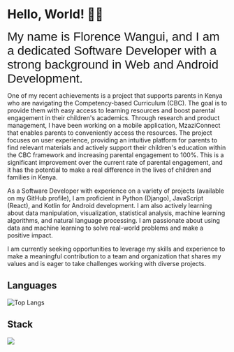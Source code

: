 # Hello, World! :woman_technologist:


<span style="font-family: Nunito, sans-serif; font-size: 28px;">My name is Florence Wangui, and I am a dedicated Software Developer with a strong background in Web and Android Development.

One of my recent achievements is a project that supports parents in Kenya who are navigating the Competency-based Curriculum (CBC). The goal is to provide them with easy access to learning resources and boost parental engagement in their children's academics. Through research and product management, I have been working on a mobile application, MzaziConnect that enables parents to conveniently access the resources. The project focuses on user experience, providing an intuitive platform for parents to find relevant materials and actively support their children's education within the CBC framework and increasing parental engagement to 100%. This is a significant improvement over the current rate of parental engagement, and it has the potential to make a real difference in the lives of children and families in Kenya.

As a Software Developer with experience on a variety of projects (available on my GitHub profile), I am proficient in Python (Django), JavaScript (React), and Kotlin for Android development. I am also actively learning about data manipulation, visualization, statistical analysis, machine learning algorithms, and natural language processing. I am passionate about using data and machine learning to solve real-world problems and make a positive impact.

I am currently seeking opportunities to leverage my skills and experience to make a meaningful contribution to a team and organization that shares my values and is eager to take challenges working with diverse projects.</span>


##  Languages 
![Top Langs](https://github-readme-stats.vercel.app/api/top-langs/?username=Florence-nyokabi&langs_count=20&layout=compact&theme=vision-friendly-dark&count_private=true)


## Stack

<p align="left">
  <a href="https://skillicons.dev">
    <img src="https://skillicons.dev/icons?i=git,docker,c,vim,androidstudio,bash,cs,css,django,dotnet,eclipse,emacs,figma,firebase,githubactions,heroku,idea,java,js,jest,linux,nginx,npm,postgres,postman,py,react,sentry,ubuntu,visualstudio,vscode" />
  </a>
</p>
